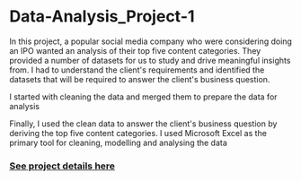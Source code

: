 # Data-Analysis_Project-1
In this project, a popular social media company who were considering doing an IPO wanted an analysis of their top five content categories.  They provided a number of datasets for us to study and drive meaningful insights from. I had to understand the client's requirements and identified the datasets that will be required to answer the client's business question.

I started with cleaning the data and merged them to prepare the data for analysis

Finally, I used the clean data to answer the client's business question by deriving the top five content categories. I used Microsoft Excel as the primary tool for cleaning, modelling and analysing the data 

### [See project details here](https://github.com/bukkywins/Data-Analysis_Project-1/blob/main/Project-1_Details.md)
